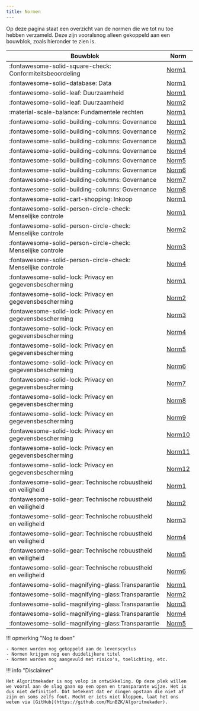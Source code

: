 ```yaml
---
title: Normen
---
```


Op deze pagina staat een overzicht van de normen die we tot nu toe hebben verzameld. Deze zijn vooralsnog alleen gekoppeld aan een bouwblok, zoals hieronder te zien is. 

| **Bouwblok**                                                  | **Norm**                                                               |
| ------------------------------------------------------------- | ---------------------------------------------------------------------- |
| :fontawesome-solid-square-check: Conformiteitsbeoordeling     | [Norm1]( ../normen/conformiteitsbeoordeling/norm1.md)                  |
| :fontawesome-solid-database: Data                             | [Norm1]( ../normen/data/norm1.md)                                      |
| :fontawesome-solid-leaf: Duurzaamheid                         | [Norm1]( ../normen/duurzaamheid/norm1.md)                              |
| :fontawesome-solid-leaf: Duurzaamheid                         | [Norm2]( ../normen/duurzaamheid/norm2.md)                              |
| :material-scale-balance: Fundamentele rechten                 | [Norm1](../normen/fundamentele%20rechten/norm1.md)                     |
| :fontawesome-solid-building-columns: Governance               | [Norm1](../normen/governance/norm1.md)                                 |
| :fontawesome-solid-building-columns: Governance               | [Norm2](../normen/governance/norm2.md)                                 |
| :fontawesome-solid-building-columns: Governance               | [Norm3](../normen/governance/norm3.md)                                 |
| :fontawesome-solid-building-columns: Governance               | [Norm4](../normen/governance/norm4.md)                                 |
| :fontawesome-solid-building-columns: Governance               | [Norm5](../normen/governance/norm5.md)                                 |
| :fontawesome-solid-building-columns: Governance               | [Norm6](../normen/governance/norm6.md)                                 |
| :fontawesome-solid-building-columns: Governance               | [Norm7](../normen/governance/norm7.md)                                 |
| :fontawesome-solid-building-columns: Governance               | [Norm8](../normen/governance/norm8.md)                                 |
| :fontawesome-solid-cart-shopping: Inkoop                      | [Norm1](../normen/inkoop/norm1.md)                                     |
| :fontawesome-solid-person-circle-check: Menselijke controle   | [Norm1](../normen/menselijke%20controle/norm1.md)                      |
| :fontawesome-solid-person-circle-check: Menselijke controle   | [Norm2](../normen/menselijke%20controle/norm2.md)                      |
| :fontawesome-solid-person-circle-check: Menselijke controle   | [Norm3](../normen/menselijke%20controle/norm3.md)                      |
| :fontawesome-solid-person-circle-check: Menselijke controle   | [Norm4](../normen/menselijke%20controle/norm4.md)                      |
| :fontawesome-solid-lock: Privacy en gegevensbescherming       | [Norm1](../normen/privacy%20en%20gegevensbescherming/norm1.md)         |
| :fontawesome-solid-lock: Privacy en gegevensbescherming       | [Norm2](../normen/privacy%20en%20gegevensbescherming/norm2.md)         |
| :fontawesome-solid-lock: Privacy en gegevensbescherming       | [Norm3](../normen/privacy%20en%20gegevensbescherming/norm3.md)         |
| :fontawesome-solid-lock: Privacy en gegevensbescherming       | [Norm4](../normen/privacy%20en%20gegevensbescherming/norm4.md)         |
| :fontawesome-solid-lock: Privacy en gegevensbescherming       | [Norm5](../normen/privacy%20en%20gegevensbescherming/norm5.md)         |
| :fontawesome-solid-lock: Privacy en gegevensbescherming       | [Norm6](../normen/privacy%20en%20gegevensbescherming/norm6.md)         |
| :fontawesome-solid-lock: Privacy en gegevensbescherming       | [Norm7](../normen/privacy%20en%20gegevensbescherming/norm7.md)         |
| :fontawesome-solid-lock: Privacy en gegevensbescherming       | [Norm8](../normen/privacy%20en%20gegevensbescherming/norm8.md)         |
| :fontawesome-solid-lock: Privacy en gegevensbescherming       | [Norm9](../normen/privacy%20en%20gegevensbescherming/norm9.md)         |
| :fontawesome-solid-lock: Privacy en gegevensbescherming       | [Norm10](../normen/privacy%20en%20gegevensbescherming/norm10.md)       |
| :fontawesome-solid-lock: Privacy en gegevensbescherming       | [Norm11](../normen/privacy%20en%20gegevensbescherming/norm11.md)       |
| :fontawesome-solid-lock: Privacy en gegevensbescherming       | [Norm12](../normen/privacy%20en%20gegevensbescherming/norm12.md)       |
| :fontawesome-solid-gear: Technische robuustheid en veiligheid | [Norm1](../normen/technische%20robuustheid%20en%20veiligheid/norm1.md) |
| :fontawesome-solid-gear: Technische robuustheid en veiligheid | [Norm2](../normen/technische%20robuustheid%20en%20veiligheid/norm2.md) |
| :fontawesome-solid-gear: Technische robuustheid en veiligheid | [Norm3](../normen/technische%20robuustheid%20en%20veiligheid/norm3.md) |
| :fontawesome-solid-gear: Technische robuustheid en veiligheid | [Norm4](../normen/technische%20robuustheid%20en%20veiligheid/norm4.md) |
| :fontawesome-solid-gear: Technische robuustheid en veiligheid | [Norm5](../normen/technische%20robuustheid%20en%20veiligheid/norm5.md) |
| :fontawesome-solid-gear: Technische robuustheid en veiligheid | [Norm6](../normen/technische%20robuustheid%20en%20veiligheid/norm6.md) |
| :fontawesome-solid-magnifying-glass:Transparantie             | [Norm1](../normen/transparantie/norm1.md)                              |
| :fontawesome-solid-magnifying-glass:Transparantie             | [Norm2](../normen/transparantie/norm2.md)                              |
| :fontawesome-solid-magnifying-glass:Transparantie             | [Norm3](../normen/transparantie/norm3.md)                              |
| :fontawesome-solid-magnifying-glass:Transparantie             | [Norm4](../normen/transparantie/norm4.md)                              |
| :fontawesome-solid-magnifying-glass:Transparantie             | [Norm5](../normen/transparantie/norm5.md)                              |


!!! opmerking "Nog te doen"

    - Normen worden nog gekoppeld aan de levenscyclus
    - Normen krijgen nog een duidelijkere titel
    - Normen worden nog aangevuld met risico's, toelichting, etc. 

!!! info "Disclaimer"

    Het Algoritmekader is nog volop in ontwikkeling. Op deze plek willen we vooral aan de slag gaan op een open en transparante wijze. Het is dus niet definitief. Dat betekent dat er dingen opstaan die niet af zijn en soms zelfs fout. Mocht er iets niet kloppen, laat het ons weten via [GitHub](https://github.com/MinBZK/Algoritmekader).
